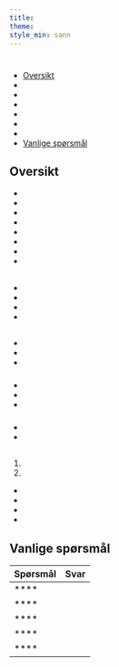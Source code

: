 ```yaml
---
title:
theme:
style_min: sann
---
```

# 

## 

* [Oversikt]()
* []()
* []()
* []()
* []()
* []()
* []()
* [Vanlige spørsmål]()

<a id="overview"></a>

## Oversikt





* 
* 
* 
* 
* 
* 
* 
* 

<a id="newcourses"></a>

## 





* 
* 
* 
* 

<a id="circletime"></a>

## 





### 

* 
* 
* 

### 

* 
* 
* 

### 

* 
* 

<a id="scaffolding"></a>

## 





1. 
2. 









* 
* 
* 
* 

<a id="unplugged"></a>

## 

<a id="endofcourse"></a>

## 

<a id="conclusion"></a>

## 

<a id="faq"></a>

## Vanlige spørsmål

| Spørsmål | Svar |
| -------- | ---- |
| ****     |      |
| ****     |      |
| ****     |      |
| ****     |      |
| ****     |      |
